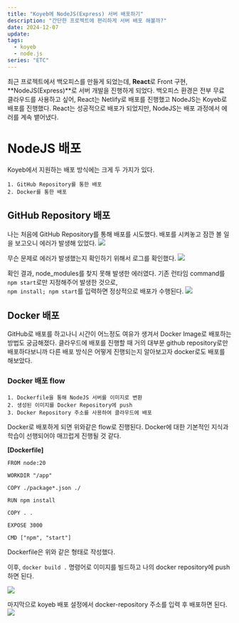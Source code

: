 ```yaml
---
title: "Koyeb에 NodeJS(Express) 서버 배포하기"
description: "간단한 프로젝트에 편리하게 서버 배포 해볼까?"
date: 2024-12-07
update:
tags:
  - koyeb
  - node.js
series: "ETC"
---
```


최근 프로젝트에서 백오피스를 만들게 되었는데, **React**로 Front 구현, **NodeJS(Express)**로 서버 개발을 진행하게 되었다. 백오피스 환경은 전부 무료 클라우드를 사용하고 싶어, React는 Netlify로 배포를 진행했고 NodeJS는 Koyeb로 배포를 진행했다. React는 성공적으로 배포가 되었지만, NodeJS는 배포 과정에서 에러를 계속 뱉어냈다.

# NodeJS 배포

Koyeb에서 지원하는 배포 방식에는 크게 두 가지가 있다.

    1. GitHub Repository를 통한 배포
    2. Docker를 통한 배포

## GitHub Repository 배포

나는 처음에 GitHub Repository를 통해 배포를 시도했다. 배포를 시켜놓고 잠깐 볼 일을 보고오니 에러가 발생해 있었다.
![](https://velog.velcdn.com/images/eeeasy-code/post/2c8da60d-73d4-47ae-9a7a-4bf8d0ce4db9/image.png)

무슨 문제로 에러가 발생했는지 확인하기 위해서 로그를 확인했다.
![](https://velog.velcdn.com/images/eeeasy-code/post/e59e0b62-954b-4bb8-ac31-c9dad982c4cd/image.png)

확인 결과, node_modules를 찾지 못해 발생한 에러였다. 기존 런타임 command를 <code> npm start</code>로만 지정해주어 발생한 것으로, <code> npm install; npm start</code>를 입력하면 정상적으로 배포가 수행된다.
![](https://velog.velcdn.com/images/eeeasy-code/post/090f718f-2025-4efb-8633-0836d00834ea/image.png)

## Docker 배포

GitHub로 배포를 하고나니 시간이 어느정도 여유가 생겨서 Docker Image로 배포하는 방법도 궁금해졌다. 클라우드에 배포를 진행할 때 거의 대부분 github repository로만 배포하다보니까 다른 배포 방식은 어떻게 진행되는지 알아보고자 docker로도 배포를 해보았다.

### Docker 배포 flow

    1. Dockerfile을 통해 NodeJS 서버를 이미지로 변환
    2. 생성된 이미지를 Docker Repository에 push
    3. Docker Repository 주소를 사용하여 클라우드에 배포

Docker로 배포하게 되면 위와같은 flow로 진행된다. Docker에 대한 기본적인 지식과 학습이 선행되어야 매끄럽게 진행될 것 같다.

**[Dockerfile]**

```
FROM node:20

WORKDIR "/app"

COPY ./package*.json ./

RUN npm install

COPY . .

EXPOSE 3000

CMD ["npm", "start"]
```

Dockerfile은 위와 같은 형태로 작성했다.

이후, <code>docker build .</code> 명령어로 이미지를 빌드하고 나의 docker repository에 push하면 된다.

![](https://velog.velcdn.com/images/eeeasy-code/post/63aa54f4-8afe-4719-884a-1d72ea448fc3/image.png)

마지막으로 koyeb 배포 설정에서 docker-repository 주소를 입력 후 배포하면 된다.
![](https://velog.velcdn.com/images/eeeasy-code/post/8147f915-c502-4a48-866a-7c37dd1ebd75/image.png)
